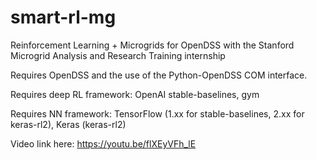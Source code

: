 # smart-rl-mg
Reinforcement Learning + Microgrids for OpenDSS with the Stanford Microgrid Analysis and Research Training internship

Requires OpenDSS and the use of the Python-OpenDSS COM interface.

Requires deep RL framework: OpenAI stable-baselines, gym

Requires NN framework: TensorFlow (1.xx for stable-baselines, 2.xx for keras-rl2), Keras (keras-rl2)

Video link here: https://youtu.be/flXEyVFh_lE
